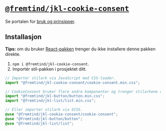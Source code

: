 # [`@fremtind/jkl-cookie-consent`](https://jokul.fremtind.no/komponenter/cookieconsent)

Se portalen for [bruk og prinsipper](https://jokul.fremtind.no/komponenter/cookieconsent).

## Installasjon

**Tips:** om du bruker [React-pakken](../cookie-consent-react/) trenger du ikke installere denne pakken direkte.

1. `npm i @fremtind/jkl-cookie-consent`.
2. Importér stil-pakken i prosjektet ditt.

```js
// Importer stilark via JavaScript med CSS-loader.
import "@fremtind/jkl-cookie-consent/cookie-consent.min.css";

// CookieConsent bruker flere andre komponenter og trenger stilarkene deres for å fungere.
import "@fremtind/jkl-button/button.min.css";
import "@fremtind/jkl-list/list.min.css";
```

```scss
// Eller importer stilark via SCSS.
@use "@fremtind/jkl-cookie-consent/cookie-consent";
@use "@fremtind/jkl-button/button";
@use "@fremtind/jkl-list/list";
```
